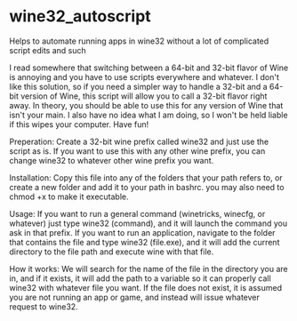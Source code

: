 # wine32_autoscript
Helps to automate running apps in wine32 without a lot of complicated script edits and such

 I read somewhere that switching between a 64-bit and 32-bit flavor of Wine is annoying and you have to use scripts everywhere and whatever. I don't like this solution, so if you need a simpler way to handle a 32-bit and a 64-bit version of Wine, this script will allow you to call a 32-bit flavor right away. In theory, you should be able to use this for any version of Wine that isn't your main. I also have no idea what I am doing, so I won't be held liable if this wipes your computer. Have fun!

Preperation:
Create a 32-bit wine prefix called wine32 and just use the script as is. If you want to use this with any other wine prefix, you can change wine32 to whatever other wine prefix you want.

Installation:
Copy this file into any of the folders that your path refers to, or create a new folder and add it to your path in bashrc.
you may also need to chmod +x to make it executable.

Usage:
If you want to run a general command (winetricks, winecfg, or whatever) just type wine32 (command), and it will launch the command you ask in that prefix.
If you want to run an application, navigate to the folder that contains the file and type wine32 (file.exe), and it will add the current directory to the file path and execute wine with that file.

How it works:
We will search for the name of the file in the directory you are in, and if it exists, it will add the path to a variable so it can properly call wine32 with whatever file you want. If the file does not exist, it is assumed you are not running an app or game, and instead will issue whatever request to wine32.
